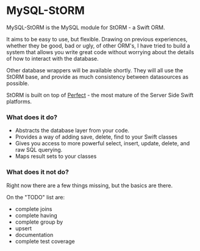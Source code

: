 # MySQL-StORM

MySQL-StORM is the MySQL module for StORM - a Swift ORM.

It aims to be easy to use, but flexible. Drawing on previous experiences, whether they be good, bad or ugly, of other ORM's, I have tried to build a system that allows you write great code without worrying about the details of how to interact with the database.

Other database wrappers will be available shortly. They will all use the StORM base, and provide as much consistency between datasources as possible.

StORM is built on top of [Perfect](https://github.com/PerfectlySoft/Perfect) - the most mature of the Server Side Swift platforms.

### What does it do?

* Abstracts the database layer from your code.
* Provides a way of adding save, delete, find to your Swift classes
* Gives you access to more powerful select, insert, update, delete, and raw SQL querying.
* Maps result sets to your classes


### What does it not do?

Right now there are a few things missing, but the basics are there. 

On the "TODO" list are:

* complete joins
* complete having
* complete group by
* upsert
* documentation
* complete test coverage
